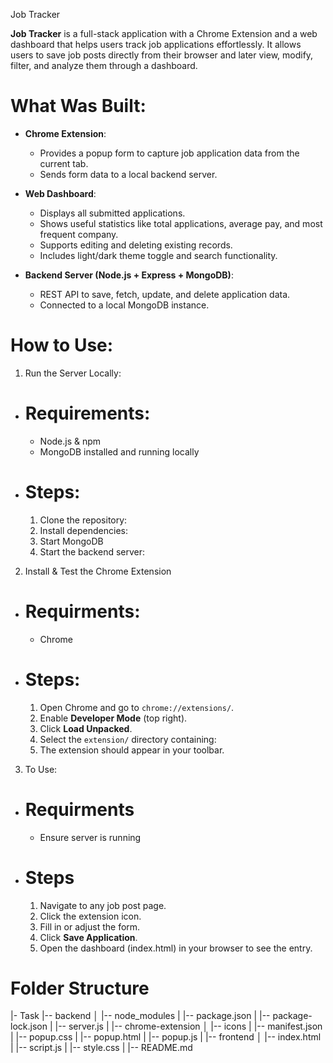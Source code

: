 Job Tracker


**Job Tracker** is a full-stack application with a Chrome Extension and a web dashboard that helps users track job applications effortlessly. It allows users to save job posts directly from their browser and later view, modify, filter, and analyze them through a dashboard.


# What Was Built:

- **Chrome Extension**:
  - Provides a popup form to capture job application data from the current tab.
  - Sends form data to a local backend server.

- **Web Dashboard**:
  - Displays all submitted applications.
  - Shows useful statistics like total applications, average pay, and most frequent company.
  - Supports editing and deleting existing records.
  - Includes light/dark theme toggle and search functionality.

- **Backend Server (Node.js + Express + MongoDB)**:
  - REST API to save, fetch, update, and delete application data.
  - Connected to a local MongoDB instance.


# How to Use:

1. Run the Server Locally:
- # Requirements:
   - Node.js & npm
   - MongoDB installed and running locally
- # Steps:
   1. Clone the repository:
   2. Install dependencies:
   3. Start MongoDB
   4. Start the backend server:

2. Install & Test the Chrome Extension
- # Requirments:
   - Chrome
- # Steps:
   1. Open Chrome and go to `chrome://extensions/`.
   2. Enable **Developer Mode** (top right).
   3. Click **Load Unpacked**.
   4. Select the `extension/` directory containing:
   5. The extension should appear in your toolbar.

3. To Use:
- # Requirments
   - Ensure server is running
- # Steps
   1. Navigate to any job post page.
   2. Click the extension icon.
   3. Fill in or adjust the form.
   4. Click **Save Application**.
   5. Open the dashboard (index.html) in your browser to see the entry.


# Folder Structure

|- Task
|-- backend
│   |-- node_modules
|   |-- package.json
|   |-- package-lock.json
|   |-- server.js
|
|-- chrome-extension
│   |-- icons
|   |-- manifest.json
|   |-- popup.css
|   |-- popup.html
|   |-- popup.js
|
|-- frontend
│   |-- index.html
|   |-- script.js
|   |-- style.css
|
|-- README.md